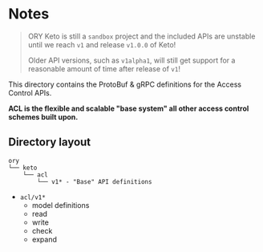 # Notes

> ORY Keto is still a `sandbox` project and the included APIs are unstable until
> we reach `v1` and release `v1.0.0` of Keto!
>
> Older API versions, such as `v1alpha1`, will still get support for a
> reasonable amount of time after release of `v1`!

This directory contains the ProtoBuf & gRPC definitions for the Access Control
APIs.

**ACL is the flexible and scalable "base system" all other access control
schemes built upon.**

## Directory layout

```
ory
└── keto
    └── acl
        └── v1* - "Base" API definitions
```

- `acl/v1*`
  - model definitions
  - read
  - write
  - check
  - expand
